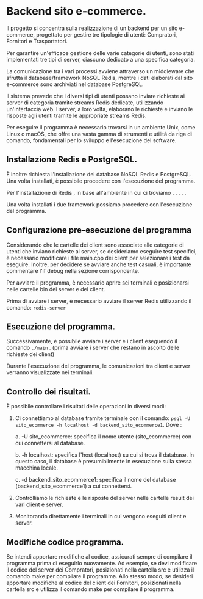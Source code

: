 # Backend sito e-commerce.
Il progetto si concentra sulla realizzazione di un backend per un sito e-commerce, progettato per gestire tre tipologie di utenti: Compratori, Fornitori e Trasportatori. 

Per garantire un'efficace gestione delle varie categorie di utenti, sono stati implementati tre tipi di server, ciascuno dedicato a una specifica categoria.

La comunicazione tra i vari processi avviene attraverso un middleware che sfrutta il database/framework NoSQL Redis, mentre i dati elaborati dal sito e-commerce sono archiviati nel database PostgreSQL.

Il sistema prevede che i diversi tipi di utenti possano inviare richieste ai server di categoria tramite streams Redis dedicate, utilizzando un'interfaccia web. I server, a loro volta, elaborano le richieste e inviano le risposte agli utenti tramite le appropriate streams Redis.

Per eseguire il programma è necessario trovarsi in un ambiente Unix, come Linux o macOS, che offre una vasta gamma di strumenti e utilità da riga di comando, fondamentali per lo sviluppo e l'esecuzione del software.


## Installazione Redis e PostgreSQL.
È inoltre richiesta l'installazione dei database NoSQL Redis e PostgreSQL. Una volta installati, è possibile procedere con l'esecuzione del programma.

Per l'installazione di Redis , in base all'ambiente in cui ci troviamo
.
.
.
.
.

Una volta installati i due framework possiamo procedere con l'esecuzione del programma.


## Configurazione pre-esecuzione del programma
Considerando che le cartelle dei client sono associate alle categorie di utenti che inviano richieste al server, se desideriamo eseguire test specifici, è necessario modificare i file main.cpp dei client per selezionare i test da eseguire. Inoltre, per decidere se avviare anche test casuali, è importante commentare l'if debug nella sezione corrispondente.

Per avviare il programma, è necessario aprire sei terminali e posizionarsi nelle cartelle bin dei server e dei client.

Prima di avviare i server, è necessario avviare il server Redis utilizzando il comando: ``` redis-server ```  


## Esecuzione del programma.
Successivamente, è possibile avviare i server e i client eseguendo il comando ``` ./main ``` . (prima avviare i server che restano in ascolto delle richieste dei client)

Durante l'esecuzione del programma, le comunicazioni tra client e server verranno visualizzate nei terminali. 


## Controllo dei risultati.
È possibile controllare i risultati delle operazioni in diversi modi: 

1. Ci connettiamo al database tramite terminale con il comando: ```psql -U sito_ecommerce -h localhost -d backend_sito_ecommerce1```. Dove :

    a. -U sito_ecommerce: specifica il nome utente (sito_ecommerce) con cui connettersi al database.

    b. -h localhost: specifica l'host (localhost) su cui si trova il database. In questo caso, il database è presumibilmente in esecuzione sulla stessa macchina locale.
  
    c. -d backend_sito_ecommerce1: specifica il nome del database (backend_sito_ecommerce1) a cui connettersi.

3. Controlliamo le richieste e le risposte del server nelle cartelle result dei vari client e server.

4. Monitorando direttamente i terminali in cui vengono eseguiti client e server.


## Modifiche codice programma.
Se intendi apportare modifiche al codice, assicurati sempre di compilare il programma prima di eseguirlo nuovamente. Ad esempio, se devi modificare il codice del server dei Compratori, posizionati nella cartella src e utilizza il comando make per compilare il programma. Allo stesso modo, se desideri apportare modifiche al codice del client dei Fornitori, posizionati nella cartella src e utilizza il comando make per compilare il programma.
